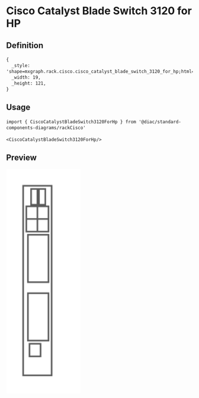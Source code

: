 # Cisco Catalyst Blade Switch 3120 for HP

## Definition

```
{
  _style: 'shape=mxgraph.rack.cisco.cisco_catalyst_blade_switch_3120_for_hp;html=1;labelPosition=right;align=left;spacingLeft=15;dashed=0;shadow=0;fillColor=#ffffff;',
  _width: 19,
  _height: 121,
}
```

## Usage

```
import { CiscoCatalystBladeSwitch3120ForHp } from '@diac/standard-components-diagrams/rackCisco'

<CiscoCatalystBladeSwitch3120ForHp/>
```

## Preview

<img src="./cisco-catalyst-blade-switch-3120-for-hp.png" width="200"/>
